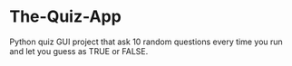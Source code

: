 # The-Quiz-App
Python quiz GUI project that ask 10 random questions every time you run and let you guess as TRUE or FALSE.
